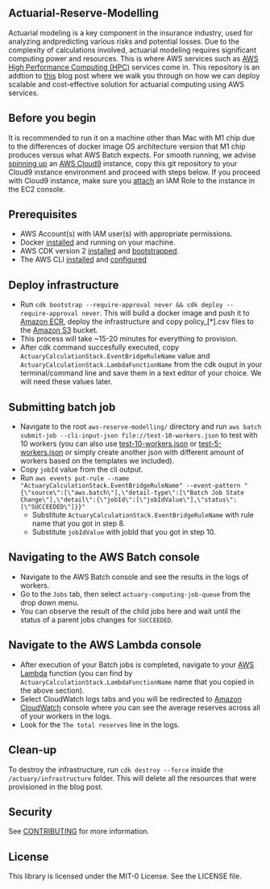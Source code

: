 ## Actuarial-Reserve-Modelling

Actuarial modeling is a key component in the insurance industry, used for analyzing andpredicting various risks and potential losses. Due to the complexity of calculations involved, actuarial modeling requires significant computing power and resources. This is where AWS services such as [AWS High Performance Computing (HPC)](https://aws.amazon.com/hpc/) services come in. This repository is an addtion to [this]() blog post where we walk you through on how we can deploy scalable and cost-effective solution for actuarial computing using AWS services.

## Before you begin

It is recommended to run it on a machine other than Mac with M1 chip due to the differences of docker image OS architecture version that M1 chip produces versus what AWS Batch expects. For smooth running, we advise [spinning up](https://docs.aws.amazon.com/cloud9/latest/user-guide/create-environment.html) an [AWS Cloud9](https://aws.amazon.com/cloud9/) instance, copy this git repository to your Cloud9 instance environment and proceed with steps below. If you proceed with Cloud9 instance, make sure you [attach](https://catalog.us-east-1.prod.workshops.aws/workshops/ce1e960e-a811-475f-a221-2afcf57e386a/en-US/00-prerequisites/03-attach-machine-role) an IAM Role to the instance in the EC2 console.

## Prerequisites
- AWS Account(s) with IAM user(s) with appropriate permissions. 
- Docker [installed](https://docs.docker.com/get-docker/) and running on your machine.
- AWS CDK version 2 [installed](https://docs.aws.amazon.com/cdk/v2/guide/getting_started.html) and [bootstrapped](https://docs.aws.amazon.com/cdk/v2/guide/bootstrapping.html).
- The AWS CLI [installed](https://docs.aws.amazon.com/cli/latest/userguide/getting-started-install.html) and [configured](https://docs.aws.amazon.com/cli/latest/userguide/cli-chap-configure.html)

## Deploy infrastructure

- Run `cdk bootstrap --require-approval never && cdk deploy --require-approval never`.
This will build a docker image and push it to [Amazon ECR](https://aws.amazon.com/ecr/), deploy the infrastructure and copy policy_[*].csv files to the [Amazon S3](https://aws.amazon.com/s3/) bucket.
- This process will take ~15-20 minutes for everything to provision.
- After cdk command succesfully executed, copy `ActuaryCalculationStack.EventBridgeRuleName` value and `ActuaryCalculationStack.LambdaFunctionName` from the cdk ouput in your terminal/command line and save them in a text editor of your choice. We will need these values later.

## Submitting batch job

- Navigate to the root `aws-reserve-modelling/` directory and run ```aws batch submit-job --cli-input-json file://test-10-workers.json``` to test with 10 workers (you can also use [test-10-workers.json]() or [test-5-workers.json]() or simply create another json with different amount of workers based on the templates we included).
- Copy `jobId` value from the cli output.
- Run ```aws events put-rule --name "ActuaryCalculationStack.EventBridgeRuleName" --event-pattern "{\"source\":[\"aws.batch\"],\"detail-type\":[\"Batch Job State Change\"],\"detail\":{\"jobId\":[\"jobIdValue\"],\"status\":[\"SUCCEEDED\"]}}"```
    - Substitute `ActuaryCalculationStack.EventBridgeRuleName` with rule name that you got in step 8.
    - Substitute `jobIdValue` with jobId that you got in step 10.
    
## Navigating to the AWS Batch console
    
- Navigate to the AWS Batch console and see the results in the logs of workers.
- Go to the `Jobs` tab, then select `actuary-computing-job-queue` from the drop down menu.
- You can observe the result of the child jobs here and wait until the status of a parent jobs changes for `SUCCEEDED`.

## Navigate to the AWS Lambda console

- After execution of your Batch jobs is completed, navigate to your [AWS Lambda](https://aws.amazon.com/lambda/) function (you can find by `ActuaryCalculationStack.LambdaFunctionName` name that you copied in the above section).
- Select CloudWatch logs tabs and you will be redirected to [Amazon CloudWatch](https://aws.amazon.com/cloudwatch/) console where you can see the average reserves across all of your workers in the logs.
- Look for the `The total reserves` line in the logs.

## Clean-up

To destroy the infrastructure, run `cdk destroy --force` inside the `/actuary/infrastructure` folder. This will delete all the resources that were provisioned in the blog post.

## Security

See [CONTRIBUTING](CONTRIBUTING.md#security-issue-notifications) for more information.

## License

This library is licensed under the MIT-0 License. See the LICENSE file.

